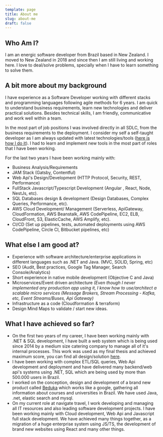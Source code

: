 ```yaml
---
template: page
title: About me
slug: about-me
draft: false
---
```

## Who Am I?

I am an energic software developer from Brazil based in New Zealand. I moved to New Zealand in 2018 and since then I am still living and working here. I love to deal/solve problems, specially when I have to learn something to solve them.

## A bit more about my background

I have experience as a Software Developer working with different stacks and programming languages following agile methods for 6 years. I am quick to understand business requirements, learn new technologies and deliver practical solutions. Besides technical skills, I am friendly, communicative and work well within a team.

In the most part of job positions I was involved directly in all SDLC, from the business requirements to the deployment. I consider my self a self-taught developer as I am always updated with latest technologies/tools ([here is how I do it](https://lucasfsantos.com/5-tips-to-become-a-better-developer)). I had to learn and implement new tools in the most part of roles that I have been working.

For the last two years I have been working mainly with:  

* Business Analysis/Requirements
* JAM Stack (Gatsby, Contentful)
* Web Api's Design/Development (HTTP Protocol, Security, REST, Performance)
* FullStack Javascript/Typescript Development (Angular , React, Node, NestJs, etc).
* SQL Databases design & development (Design Databases, Complex Queries, Performance, etc).
* AWS Cloud Development/ Management (Serverless, ApiGateway, CloudFormation, AWS Beanstalk, AWS CodePipeline, EC2, ELB, CloudFront, S3, ElasticCache, AWS Amplify, etc). 
* CI/CD (Set up pipelines, tests, automated deployments using AWS CodePipeline, Circle CI, Bitbucket pipelines, etc)

## What else I am good at?

* Experience with software architecture/enterprise applications in different languages such as .NET and Java. (MVC, SOLID, Spring, etc)
* SEO (Audit, Best practices, Google Tag Manager, Search Console/Analytics)
* Short experience in native mobile development (Objective C and Java)
* Microservices/Event driven architecture _(Even though I never implemented any production app using it, I know how to use/architect a scalable micro services (Message Brokers, Stream Processing - Kafka, etc, Event Streams/Buses, Api Gateway)_
* Infrastructure as a code (Cloudformation & terraform)
* Design Mind Maps to validate / start new ideas.

## What I have achieved so far?

* On the first two years of my career, I have been working mainly with .NET & SQL development, I have built a web system which is being used since 2014 by a medium size catering company to manage all of it's internal processes. This work was used as my final thesis and achieved maximum score, you can find all design/solution [here](https://www.monografias.ufop.br/bitstream/35400000/221/6/MONOGRAFIA_DesenvolvimentoSistemaInforma%c3%a7%c3%a3o.pdf).
* I have been working with complex ETL/SQL queries, Web Api development and deployment and have delivered many backend/web api's systems using .NET, SQL which are being used by more than 500.000 users in Brazil. 
* I worked on the conception, design and development of a brand new product called [Beduka](https://www.beduka.com) which works like a google, gathering all information about courses and universities in Brazil. We have used Java, .net, elastic search and mysql.
* On my current role at navigate travel, I work developing and managing all IT resources and also leading software development projects. I have been working mainly with Cloud development, Web Api and Javascript full stack development. We have achieved many things together, as a migration of a huge enterprise system using JS/TS, the development of brand new websites using React and many other things.
